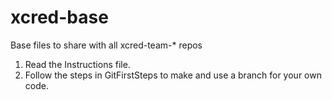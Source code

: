 # xcred-base
Base files to share with all xcred-team-* repos

1. Read the Instructions file.
2. Follow the steps in GitFirstSteps to make and use a branch for your own code.
